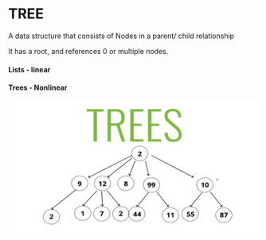 

# TREE

A data structure that consists of Nodes in a parent/ child relationship

It has a root, and references 0 or multiple nodes.

#### Lists - linear
#### Trees - Nonlinear

![Trees](./Trees.png) 
